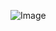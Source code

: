 ![Image](https://storage.googleapis.com/the-organizer-data/project-images/3TQAE3T2/preview/IMG_20170619_191515.jpg)